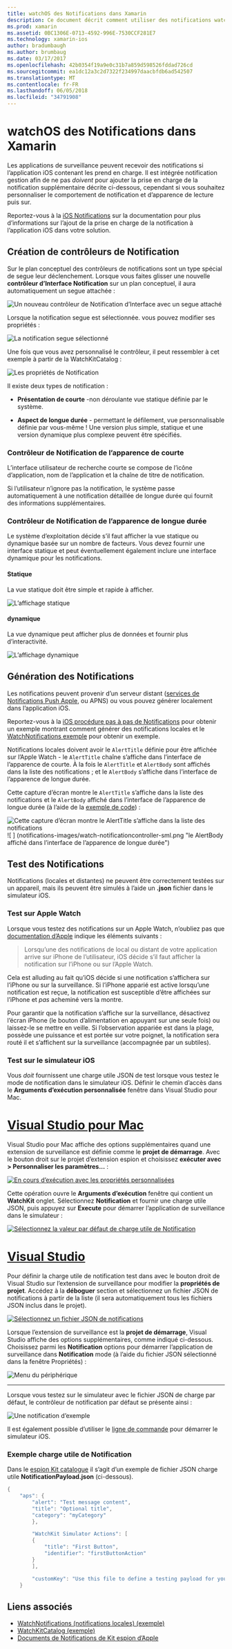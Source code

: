 ```yaml
---
title: watchOS des Notifications dans Xamarin
description: Ce document décrit comment utiliser des notifications watchOS dans Xamarin. Elle décrit les contrôleurs de notification créer, générer des notifications et test des notifications.
ms.prod: xamarin
ms.assetid: 0BC1306E-0713-4592-996E-7530CCF281E7
ms.technology: xamarin-ios
author: bradumbaugh
ms.author: brumbaug
ms.date: 03/17/2017
ms.openlocfilehash: 42b0354f19a9e0c31b7a859d598526fddad726cd
ms.sourcegitcommit: ea1dc12a3c2d7322f234997daacbfdb6ad542507
ms.translationtype: MT
ms.contentlocale: fr-FR
ms.lasthandoff: 06/05/2018
ms.locfileid: "34791908"
---
```

# <a name="watchos-notifications-in-xamarin"></a>watchOS des Notifications dans Xamarin

Les applications de surveillance peuvent recevoir des notifications si l’application iOS contenant les prend en charge. Il est intégrée notification gestion afin de ne pas *doivent* pour ajouter la prise en charge de la notification supplémentaire décrite ci-dessous, cependant si vous souhaitez personnaliser le comportement de notification et d’apparence de lecture puis sur.

Reportez-vous à la [iOS Notifications](~/ios/platform/user-notifications/deprecated/index.md) sur la documentation pour plus d’informations sur l’ajout de la prise en charge de la notification à l’application iOS dans votre solution.

## <a name="creating-notification-controllers"></a>Création de contrôleurs de Notification

Sur le plan conceptuel des contrôleurs de notifications sont un type spécial de segue leur déclenchement. Lorsque vous faites glisser une nouvelle **contrôleur d’Interface Notification** sur un plan conceptuel, il aura automatiquement un segue attachée :

![](notifications-images/notification-storyboard1.png "Un nouveau contrôleur de Notification d’Interface avec un segue attaché")

Lorsque la notification segue est sélectionnée. vous pouvez modifier ses propriétés :

![](notifications-images/notification-storyboard2.png "La notification segue sélectionné")

Une fois que vous avez personnalisé le contrôleur, il peut ressembler à cet exemple à partir de la WatchKitCatalog :

![](notifications-images/notifications-segue.png "Les propriétés de Notification")


Il existe deux types de notification :

- **Présentation de courte** -non déroulante vue statique définie par le système.

- **Aspect de longue durée** - permettant le défilement, vue personnalisable définie par vous-même ! Une version plus simple, statique et une version dynamique plus complexe peuvent être spécifiés.

### <a name="short-look-notification-controller"></a>Contrôleur de Notification de l’apparence de courte

L’interface utilisateur de recherche courte se compose de l’icône d’application, nom de l’application et la chaîne de titre de notification.

Si l’utilisateur n’ignore pas la notification, le système passe automatiquement à une notification détaillée de longue durée qui fournit des informations supplémentaires.


### <a name="long-look-notification-controller"></a>Contrôleur de Notification de l’apparence de longue durée

Le système d’exploitation décide s’il faut afficher la vue statique ou dynamique basée sur un nombre de facteurs. Vous devez fournir une interface statique et peut éventuellement également inclure une interface dynamique pour les notifications.

#### <a name="static"></a>Statique

La vue statique doit être simple et rapide à afficher.

![](notifications-images/notification-static.png "L’affichage statique")

#### <a name="dynamic"></a>dynamique

La vue dynamique peut afficher plus de données et fournir plus d’interactivité.

![](notifications-images/notification-dynamic.png "L’affichage dynamique")


## <a name="generating-notifications"></a>Génération des Notifications

Les notifications peuvent provenir d’un serveur distant ([services de Notifications Push Apple](https://developer.apple.com/library/ios/documentation/NetworkingInternet/Conceptual/RemoteNotificationsPG/Chapters/ApplePushService.html), ou APNS) ou vous pouvez générer localement dans l’application iOS.

Reportez-vous à la [iOS procédure pas à pas de Notifications](~/ios/platform/user-notifications/deprecated/local-notifications-in-ios-walkthrough.md) pour obtenir un exemple montrant comment générer des notifications locales et le [WatchNotifications exemple](https://developer.xamarin.com/samples/monotouch/WatchKit/WatchNotifications/) pour obtenir un exemple.

Notifications locales doivent avoir le `AlertTitle` définie pour être affichée sur l’Apple Watch - le `AlertTitle` chaîne s’affiche dans l’interface de l’apparence de courte. À la fois le `AlertTitle` et `AlertBody` sont affichés dans la liste des notifications ; et le `AlertBody` s’affiche dans l’interface de l’apparence de longue durée.

Cette capture d’écran montre le `AlertTitle` s’affiche dans la liste des notifications et le `AlertBody` affiché dans l’interface de l’apparence de longue durée (à l’aide de la [exemple de code](https://developer.xamarin.com/samples/monotouch/WatchKit/WatchNotifications/)) :

![](notifications-images/watch-notificationslist-sml.png "Cette capture d’écran montre le AlertTitle s’affiche dans la liste des notifications") ![ ] (notifications-images/watch-notificationcontroller-sml.png "le AlertBody affiché dans l’interface de l’apparence de longue durée")

## <a name="testing-notifications"></a>Test des Notifications

Notifications (locales et distantes) ne peuvent être correctement testées sur un appareil, mais ils peuvent être simulés à l’aide un **.json** fichier dans le simulateur iOS.

### <a name="testing-on-apple-watch"></a>Test sur Apple Watch

Lorsque vous testez des notifications sur un Apple Watch, n’oubliez pas que [documentation d’Apple](https://developer.apple.com/library/ios/documentation/General/Conceptual/WatchKitProgrammingGuide/BasicSupport.html) indique les éléments suivants :

> Lorsqu’une des notifications de local ou distant de votre application arrive sur iPhone de l’utilisateur, iOS décide s’il faut afficher la notification sur l’iPhone ou sur l’Apple Watch.

Cela est alluding au fait qu’iOS décide si une notification s’affichera sur l’iPhone ou sur la surveillance. Si l’iPhone apparié est active lorsqu’une notification est reçue, la notification est susceptible d’être affichées sur l’iPhone et *pas* acheminé vers la montre.

Pour garantir que la notification s’affiche sur la surveillance, désactivez l’écran iPhone (le bouton d’alimentation en appuyant sur une seule fois) ou laissez-le se mettre en veille. Si l’observation appariée est dans la plage, possède une puissance et est portée sur votre poignet, la notification sera routé il et s’affichent sur la surveillance (accompagnée par un subtiles).

### <a name="testing-on-the-ios-simulator"></a>Test sur le simulateur iOS

Vous *doit* fournissent une charge utile JSON de test lorsque vous testez le mode de notification dans le simulateur iOS. Définir le chemin d’accès dans le **Arguments d’exécution personnalisée** fenêtre dans Visual Studio pour Mac.

# <a name="visual-studio-for-mactabvsmac"></a>[Visual Studio pour Mac](#tab/vsmac)

Visual Studio pour Mac affiche des options supplémentaires quand une extension de surveillance est définie comme le **projet de démarrage**.
Avec le bouton droit sur le projet d’extension espion et choisissez **exécuter avec > Personnaliser les paramètres...** :
    
[![](notifications-images/runwith-customparams-sml.png "En cours d’exécution avec les propriétés personnalisées")](notifications-images/runwith-customparams.png#lightbox)
    
Cette opération ouvre le **Arguments d’exécution** fenêtre qui contient un **WatchKit** onglet. Sélectionnez **Notification** et fournir une charge utile JSON, puis appuyez sur **Execute** pour démarrer l’application de surveillance dans le simulateur :
    
[![](notifications-images/runwith-execargs-sml.png "Sélectionnez la valeur par défaut de charge utile de Notification")](notifications-images/runwith-execargs.png#lightbox)

# <a name="visual-studiotabvswin"></a>[Visual Studio](#tab/vswin)

Pour définir la charge utile de notification test dans avec le bouton droit de Visual Studio sur l’extension de surveillance pour modifier la **propriétés de projet**. Accédez à la **déboguer** section et sélectionnez un fichier JSON de notifications à partir de la liste (il sera automatiquement tous les fichiers JSON inclus dans le projet).
    
[![](notifications-images/runwith-execargs-sml-vs.png "Sélectionnez un fichier JSON de notifications")](notifications-images/runwith-execargs-vs.png#lightbox)

Lorsque l’extension de surveillance est la **projet de démarrage**, Visual Studio affiche des options supplémentaires, comme indiqué ci-dessous. Choisissez parmi les **Notification** options pour démarrer l’application de surveillance dans **Notification** mode (à l’aide du fichier JSON sélectionné dans la fenêtre Propriétés) :
    
![](notifications-images/runwith-vs.png "Menu du périphérique")

-----

Lorsque vous testez sur le simulateur avec le fichier JSON de charge par défaut, le contrôleur de notification par défaut se présente ainsi :

![](notifications-images/notification-debug-sml.png "Une notification d’exemple")

Il est également possible d’utiliser le [ligne de commande](~/ios/watchos/troubleshooting.md#command_line) pour démarrer le simulateur iOS.

### <a name="example-notification-payload"></a>Exemple charge utile de Notification

Dans le [espion Kit catalogue](https://developer.xamarin.com/samples/monotouch/WatchKit/WatchKitCatalog/) il s’agit d’un exemple de fichier JSON charge utile **NotificationPayload.json** (ci-dessous).

```csharp
{
    "aps": {
        "alert": "Test message content",
        "title": "Optional title",
        "category": "myCategory"
        },

        "WatchKit Simulator Actions": [
        {
            "title": "First Button",
            "identifier": "firstButtonAction"
        }
        ],

        "customKey": "Use this file to define a testing payload for your notifications. The aps dictionary specifies the category, alert text and title. The WatchKit Simulator Actions array can provide info for one or more action buttons in addition to the standard Dismiss button. Any other top level keys are custom payload. If you have multiple such JSON files in your project, you'll be able to choose between them in when selecting to debug the notification interface of your Watch App."
    }
```



## <a name="related-links"></a>Liens associés

- [WatchNotifications (notifications locales) (exemple)](https://developer.xamarin.com/samples/monotouch/WatchKit/WatchNotifications/)
- [WatchKitCatalog (exemple)](https://developer.xamarin.com/samples/monotouch/WatchKit/WatchKitCatalog/)
- [Documents de Notifications de Kit espion d’Apple](https://developer.apple.com/library/ios/documentation/General/Conceptual/WatchKitProgrammingGuide/BasicSupport.html)

